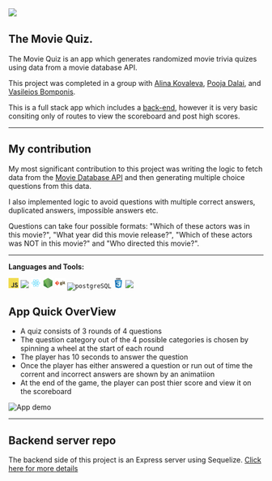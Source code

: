 <img src="https://play-lh.googleusercontent.com/CEuBzhjSrMdLryPZvX-qxNbtpbGiGbGZHMDY1YT6pXfPAsRRKphwW2v-6hZmSz8PIMg">

## The Movie Quiz.

The Movie Quiz is an app which generates randomized movie trivia quizes using data from a movie database API.

This project was completed in a group with [Alina Kovaleva](https://github.com/Alina-Kovaleva), [Pooja Dalai](https://github.com/poojadalai), and [Vasileios Bomponis](https://github.com/Vasileios1314).

This is a full stack app which includes a [back-end](https://github.com/t0mc0llins/movie-quiz-backend), however it is very basic consiting only of routes to view the scoreboard and post high scores.

---

## My contribution

My most significant contribution to this project was writing the logic to fetch data from the [Movie Database API](https://developers.themoviedb.org/3/getting-started/introduction) and then generating multiple choice questions from this data.

I also implemented logic to avoid questions with multiple correct answers, duplicated answers, impossible answers etc.

Questions can take four possible formats: "Which of these actors was in this movie?", "What year did this movie release?", "Which of these actors was NOT in this movie?" and "Who directed this movie?".

---

**Languages and Tools:**

<code><img height="20" src="https://raw.githubusercontent.com/github/explore/80688e429a7d4ef2fca1e82350fe8e3517d3494d/topics/javascript/javascript.png"></code>
<code><img height="20" src="https://seeklogo.com/images/R/redux-logo-9CA6836C12-seeklogo.com.png"></code>
<code><img height="20" src="https://raw.githubusercontent.com/github/explore/80688e429a7d4ef2fca1e82350fe8e3517d3494d/topics/react/react.png"></code>
<code><img height="20" src="https://raw.githubusercontent.com/github/explore/80688e429a7d4ef2fca1e82350fe8e3517d3494d/topics/nodejs/nodejs.png"></code>
<code><img height="20" src="https://raw.githubusercontent.com/github/explore/80688e429a7d4ef2fca1e82350fe8e3517d3494d/topics/git/git.png"></code>
<code><img height='20' title='postgreSQL' src='https://user-images.githubusercontent.com/31222514/155521312-96e008ba-1d5e-409f-aaec-ca229ca275c6.jpeg'></code>
<code><img height='20' title= 'CSS3' src='https://raw.githubusercontent.com/github/explore/80688e429a7d4ef2fca1e82350fe8e3517d3494d/topics/css/css.png'></code>
<code><img height='20'  src='https://mui.com/static/logo.png'></code>

## App Quick OverView

- A quiz consists of 3 rounds of 4 questions
- The question category out of the 4 possible categories is chosen by spinning a wheel at the start of each round
- The player has 10 seconds to answer the question
- Once the player has either answered a question or run out of time the corrent and incorrect answers are shown by an animatiion
- At the end of the game, the player can post thier score and view it on the scoreboard

![App demo](./assets/Screen%20Recording%202022-05-10%20at%2012.gif)

---

## Backend server repo

The backend side of this project is an Express server using Sequelize. [Click here for more details](https://github.com/t0mc0llins/movie-quiz-backend)
